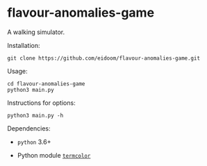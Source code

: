# flavour-anomalies-game

A walking simulator.

Installation:

```shell
git clone https://github.com/eidoom/flavour-anomalies-game.git
```

Usage:

```shell
cd flavour-anomalies-game
python3 main.py
```

Instructions for options:

```shell
python3 main.py -h
```

Dependencies:

* `python` 3.6+

* Python module [`termcolor`](https://pypi.org/project/termcolor/)
